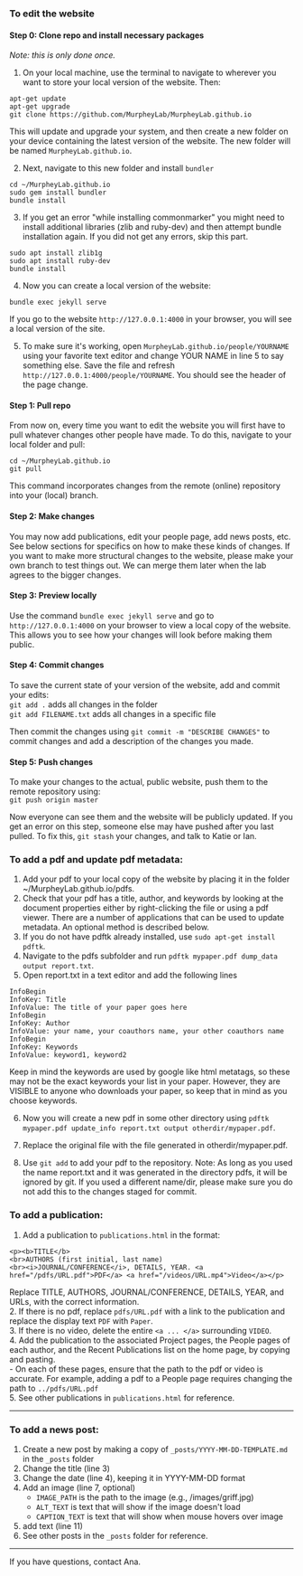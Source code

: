 ### To edit the website
#### Step 0: Clone repo and install necessary packages
*Note: this is only done once.*   
1. On your local machine, use the terminal to navigate to wherever you want to store your local version of the website. Then:
```
apt-get update
apt-get upgrade
git clone https://github.com/MurpheyLab/MurpheyLab.github.io
```
This will update and upgrade your system, and then create a new folder on your device containing the latest version of the website. The new folder will be named `MurpheyLab.github.io`.   

2. Next, navigate to this new folder and install `bundler`
```
cd ~/MurpheyLab.github.io
sudo gem install bundler
bundle install
```
3. If you get an error "while installing commonmarker" you might need to install additional libraries (zlib and ruby-dev) and then attempt bundle installation again. If you did not get any errors, skip this part.
 ```
sudo apt install zlib1g
sudo apt install ruby-dev
bundle install
```  
4. Now you can create a local version of the website:
```
bundle exec jekyll serve
```
If you go to the website `http://127.0.0.1:4000` in your browser, you will see a local version of the site.    

5. To make sure it's working, open `MurpheyLab.github.io/people/YOURNAME` using your favorite text editor and change YOUR NAME in line 5 to say something else. Save the file and refresh `http://127.0.0.1:4000/people/YOURNAME`. You should see the header of the page change.

#### Step 1: Pull repo
From now on, every time you want to edit the website you will first have to pull whatever changes other people have made. To do this, navigate to your local folder and pull:
```
cd ~/MurpheyLab.github.io
git pull
```
This command incorporates changes from the remote (online) repository into your (local) branch.

#### Step 2: Make changes
You may now add publications, edit your people page, add news posts, etc. See below sections for specifics on how to make these kinds of changes. If you want to make more structural changes to the website, please make your own branch to test things out. We can merge them later when the lab agrees to the bigger changes.

#### Step 3: Preview locally
Use the command `bundle exec jekyll serve` and go to `http://127.0.0.1:4000` on your browser to view a local copy of the website. This allows you to see how your changes will look before making them public.

#### Step 4: Commit changes
To save the current state of your version of the website, add and commit your edits:   
`git add .` adds all changes in the folder   
`git add FILENAME.txt` adds all changes in a specific file   

Then commit the changes using `git commit -m "DESCRIBE CHANGES"` to commit changes and add a description of  the changes you made.

#### Step 5: Push changes
To make your changes to the actual, public website, push them to the remote repository using:   
 `git push origin master`

Now everyone can see them and the website will be publicly updated. If you get an error on this step, someone else may have pushed after you last pulled. To fix this, `git stash` your changes, and talk to Katie or Ian.

### To add a pdf and update pdf metadata:
1. Add your pdf to your local copy of the website by placing it in the folder ~/MurpheyLab.github.io/pdfs.
2. Check that your pdf has a title, author, and keywords by looking at the document properties either by right-clicking the file or using a pdf viewer. There are a number of applications that can be used to update metadata. An optional method is described below.
3. If you do not have pdftk already installed, use `sudo apt-get install pdftk`.
4. Navigate to the pdfs subfolder and run `pdftk mypaper.pdf dump_data output report.txt`.
5. Open report.txt in a text editor and add the following lines
```
InfoBegin
InfoKey: Title
InfoValue: The title of your paper goes here
InfoBegin
InfoKey: Author
InfoValue: your name, your coauthors name, your other coauthors name
InfoBegin
InfoKey: Keywords
InfoValue: keyword1, keyword2
```
Keep in mind the keywords are used by google like html metatags, so these may not be the exact keywords your list in your paper. However, they are VISIBLE to anyone who downloads your paper, so keep that in mind as you choose keywords.

6. Now you will create a new pdf in some other directory using `pdftk mypaper.pdf update_info report.txt output otherdir/mypaper.pdf`.

7. Replace the original file with the file generated in otherdir/mypaper.pdf.

8. Use `git add` to add your pdf to the repository. Note: As long as you used the name report.txt and it was generated in the directory pdfs, it will be ignored by git. If you used a different name/dir, please make sure you do not add this to the changes staged for commit.
 
### To add a publication:
1. Add a publication to `publications.html` in the format:
```
<p><b>TITLE</b>
<br>AUTHORS (first initial, last name)
<br><i>JOURNAL/CONFERENCE</i>, DETAILS, YEAR. <a href="/pdfs/URL.pdf">PDF</a> <a href="/videos/URL.mp4">Video</a></p>
```    
Replace TITLE, AUTHORS, JOURNAL/CONFERENCE, DETAILS, YEAR, and URLs, with the correct information.   
2. If there is no pdf, replace `pdfs/URL.pdf` with a link to the publication and replace the display text `PDF` with `Paper`.   
3. If there is no video, delete the entire `<a ... </a>` surrounding `VIDEO`.   
4. Add the publication to the associated Project pages, the People pages of each author,
and the Recent Publications list on the home page, by copying and pasting.    
    -  On each of these pages, ensure that the path to the pdf or video is accurate. For example, adding a pdf to a People page requires changing the path to `../pdfs/URL.pdf`    
5. See other publications in `publications.html` for reference.     

---
### To add a news post:
1. Create a new post by making a copy of `_posts/YYYY-MM-DD-TEMPLATE.md` in the `_posts` folder
2. Change the title (line 3)
3. Change the date (line 4), keeping it in YYYY-MM-DD format
4. Add an image (line 7, optional)
     - `IMAGE_PATH` is the path to the image (e.g., /images/griff.jpg)
     - `ALT_TEXT` is text that will show if the image doesn't load
     - `CAPTION_TEXT` is text that will show when mouse hovers over image
5. add text (line 11)
6. See other posts in the `_posts` folder for reference.


---   
If you have questions, contact Ana.
